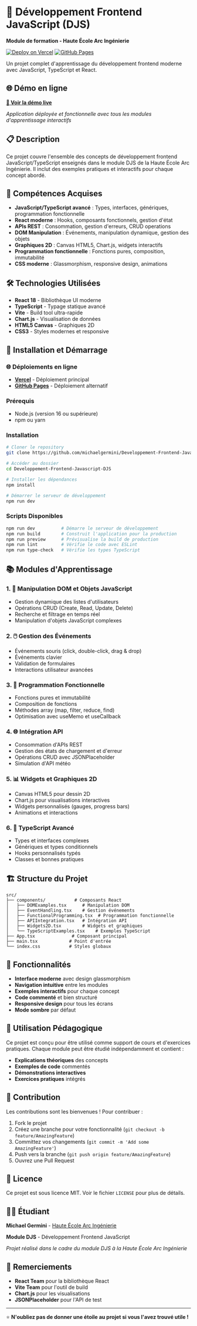 # 🚀 Développement Frontend JavaScript (DJS)

**Module de formation - Haute École Arc Ingénierie**

[![Deploy on Vercel](https://img.shields.io/badge/Deploy%20on-Vercel-black?style=for-the-badge&logo=vercel)](https://developpement-frontend-javascript-d.vercel.app/)
[![GitHub Pages](https://img.shields.io/badge/GitHub%20Pages-Live-blue?style=for-the-badge&logo=github)](https://michaelgermini.github.io/Developpement-Frontend-Javascript-DJS/)

Un projet complet d'apprentissage du développement frontend moderne avec JavaScript, TypeScript et React.

## 🌐 **Démo en ligne**

**[🎯 Voir la démo live](https://developpement-frontend-javascript-d.vercel.app/)**

*Application déployée et fonctionnelle avec tous les modules d'apprentissage interactifs*

## 📋 Description

Ce projet couvre l'ensemble des concepts de développement frontend JavaScript/TypeScript enseignés dans le module DJS de la Haute École Arc Ingénierie. Il inclut des exemples pratiques et interactifs pour chaque concept abordé.

## 🎯 Compétences Acquises

- **JavaScript/TypeScript avancé** : Types, interfaces, génériques, programmation fonctionnelle
- **React moderne** : Hooks, composants fonctionnels, gestion d'état
- **APIs REST** : Consommation, gestion d'erreurs, CRUD operations
- **DOM Manipulation** : Événements, manipulation dynamique, gestion des objets
- **Graphiques 2D** : Canvas HTML5, Chart.js, widgets interactifs
- **Programmation fonctionnelle** : Fonctions pures, composition, immutabilité
- **CSS moderne** : Glassmorphism, responsive design, animations

## 🛠️ Technologies Utilisées

- **React 18** - Bibliothèque UI moderne
- **TypeScript** - Typage statique avancé
- **Vite** - Build tool ultra-rapide
- **Chart.js** - Visualisation de données
- **HTML5 Canvas** - Graphiques 2D
- **CSS3** - Styles modernes et responsive

## 🚀 Installation et Démarrage

### 🌐 **Déploiements en ligne**
- **[Vercel](https://developpement-frontend-javascript-d.vercel.app/)** - Déploiement principal
- **[GitHub Pages](https://michaelgermini.github.io/Developpement-Frontend-Javascript-DJS/)** - Déploiement alternatif

### Prérequis
- Node.js (version 16 ou supérieure)
- npm ou yarn

### Installation
```bash
# Cloner le repository
git clone https://github.com/michaelgermini/Developpement-Frontend-Javascript-DJS.git

# Accéder au dossier
cd Developpement-Frontend-Javascript-DJS

# Installer les dépendances
npm install

# Démarrer le serveur de développement
npm run dev
```

### Scripts Disponibles
```bash
npm run dev          # Démarre le serveur de développement
npm run build        # Construit l'application pour la production
npm run preview      # Prévisualise la build de production
npm run lint         # Vérifie le code avec ESLint
npm run type-check   # Vérifie les types TypeScript
```

## 📚 Modules d'Apprentissage

### 1. 🎯 Manipulation DOM et Objets JavaScript
- Gestion dynamique des listes d'utilisateurs
- Opérations CRUD (Create, Read, Update, Delete)
- Recherche et filtrage en temps réel
- Manipulation d'objets JavaScript complexes

### 2. 🖱️ Gestion des Événements
- Événements souris (click, double-click, drag & drop)
- Événements clavier
- Validation de formulaires
- Interactions utilisateur avancées

### 3. 🔄 Programmation Fonctionnelle
- Fonctions pures et immutabilité
- Composition de fonctions
- Méthodes array (map, filter, reduce, find)
- Optimisation avec useMemo et useCallback

### 4. 🌐 Intégration API
- Consommation d'APIs REST
- Gestion des états de chargement et d'erreur
- Opérations CRUD avec JSONPlaceholder
- Simulation d'API météo

### 5. 📊 Widgets et Graphiques 2D
- Canvas HTML5 pour dessin 2D
- Chart.js pour visualisations interactives
- Widgets personnalisés (gauges, progress bars)
- Animations et interactions

### 6. 🔷 TypeScript Avancé
- Types et interfaces complexes
- Génériques et types conditionnels
- Hooks personnalisés typés
- Classes et bonnes pratiques

## 🏗️ Structure du Projet

```
src/
├── components/           # Composants React
│   ├── DOMExamples.tsx      # Manipulation DOM
│   ├── EventHandling.tsx    # Gestion événements
│   ├── FunctionalProgramming.tsx  # Programmation fonctionnelle
│   ├── APIIntegration.tsx   # Intégration API
│   ├── Widgets2D.tsx        # Widgets et graphiques
│   └── TypeScriptExamples.tsx    # Exemples TypeScript
├── App.tsx              # Composant principal
├── main.tsx            # Point d'entrée
└── index.css           # Styles globaux
```

## 🎨 Fonctionnalités

- **Interface moderne** avec design glassmorphism
- **Navigation intuitive** entre les modules
- **Exemples interactifs** pour chaque concept
- **Code commenté** et bien structuré
- **Responsive design** pour tous les écrans
- **Mode sombre** par défaut

## 📖 Utilisation Pédagogique

Ce projet est conçu pour être utilisé comme support de cours et d'exercices pratiques. Chaque module peut être étudié indépendamment et contient :

- **Explications théoriques** des concepts
- **Exemples de code** commentés
- **Démonstrations interactives**
- **Exercices pratiques** intégrés

## 🤝 Contribution

Les contributions sont les bienvenues ! Pour contribuer :

1. Fork le projet
2. Créez une branche pour votre fonctionnalité (`git checkout -b feature/AmazingFeature`)
3. Committez vos changements (`git commit -m 'Add some AmazingFeature'`)
4. Push vers la branche (`git push origin feature/AmazingFeature`)
5. Ouvrez une Pull Request

## 📝 Licence

Ce projet est sous licence MIT. Voir le fichier `LICENSE` pour plus de détails.

## 👨‍🎓 Étudiant

**Michael Germini** - [Haute École Arc Ingénierie](https://www.he-arc.ch)

**Module DJS** - Développement Frontend JavaScript

*Projet réalisé dans le cadre du module DJS à la Haute École Arc Ingénierie*

## 🙏 Remerciements

- **React Team** pour la bibliothèque React
- **Vite Team** pour l'outil de build
- **Chart.js** pour les visualisations
- **JSONPlaceholder** pour l'API de test

---

⭐ **N'oubliez pas de donner une étoile au projet si vous l'avez trouvé utile !**
